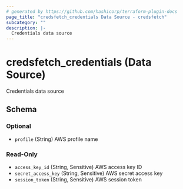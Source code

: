 ```yaml
---
# generated by https://github.com/hashicorp/terraform-plugin-docs
page_title: "credsfetch_credentials Data Source - credsfetch"
subcategory: ""
description: |-
  Credentials data source
---
```


# credsfetch_credentials (Data Source)

Credentials data source



<!-- schema generated by tfplugindocs -->
## Schema

### Optional

- `profile` (String) AWS profile name

### Read-Only

- `access_key_id` (String, Sensitive) AWS access key ID
- `secret_access_key` (String, Sensitive) AWS secret access key
- `session_token` (String, Sensitive) AWS session token
